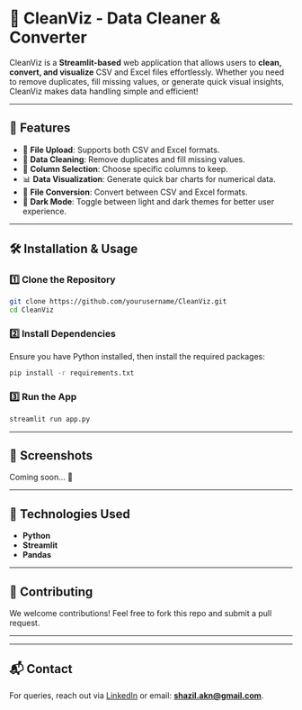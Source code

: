 # 🚀 CleanViz - Data Cleaner & Converter

CleanViz is a **Streamlit-based** web application that allows users to **clean, convert, and visualize** CSV and Excel files effortlessly. Whether you need to remove duplicates, fill missing values, or generate quick visual insights, CleanViz makes data handling simple and efficient!

---

## 🌟 Features
- 📂 **File Upload**: Supports both CSV and Excel formats.
- 🧹 **Data Cleaning**: Remove duplicates and fill missing values.
- 🎯 **Column Selection**: Choose specific columns to keep.
- 📊 **Data Visualization**: Generate quick bar charts for numerical data.
- 🔄 **File Conversion**: Convert between CSV and Excel formats.
- 🌙 **Dark Mode**: Toggle between light and dark themes for better user experience.

---

## 🛠 Installation & Usage
### 1️⃣ Clone the Repository
```sh
git clone https://github.com/yourusername/CleanViz.git
cd CleanViz
```

### 2️⃣ Install Dependencies
Ensure you have Python installed, then install the required packages:
```sh
pip install -r requirements.txt
```

### 3️⃣ Run the App
```sh
streamlit run app.py
```

---

## 📸 Screenshots
Coming soon... 🚀

---

## 📌 Technologies Used
- **Python**
- **Streamlit**
- **Pandas**

---

## 🤝 Contributing
We welcome contributions! Feel free to fork this repo and submit a pull request.

---


---

## 📬 Contact
For queries, reach out via [LinkedIn](https://www.linkedin.com/in/shazil-khan/) or email: **shazil.akn@gmail.com**.

 

